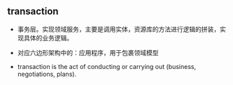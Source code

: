## transaction

- 事务层。实现领域服务，主要是调用实体，资源库的方法进行逻辑的拼装，实现具体的业务逻辑。
- 对应六边形架构中的：应用程序，用于包裹领域模型

- transaction is the act of conducting or carrying out (business, negotiations, plans).